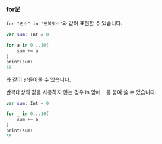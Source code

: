 ### for문

``` for "변수" in "반복횟수" ```와 같이 표현할 수 있습니다.


``` swift
var sum: Int = 0

for a in 0...10{
    sum += a
}
print(sum)
55
```
와 같이 만들어줄 수 있습니다. 

반복대상의 값을 사용하지 않는 경우 in 앞에 ```_``` 를 붙여 쓸 수 있습니다.

``` swift
var sum: Int = 0

for _ in 0...10{
    sum += a
}
print(sum)
55
